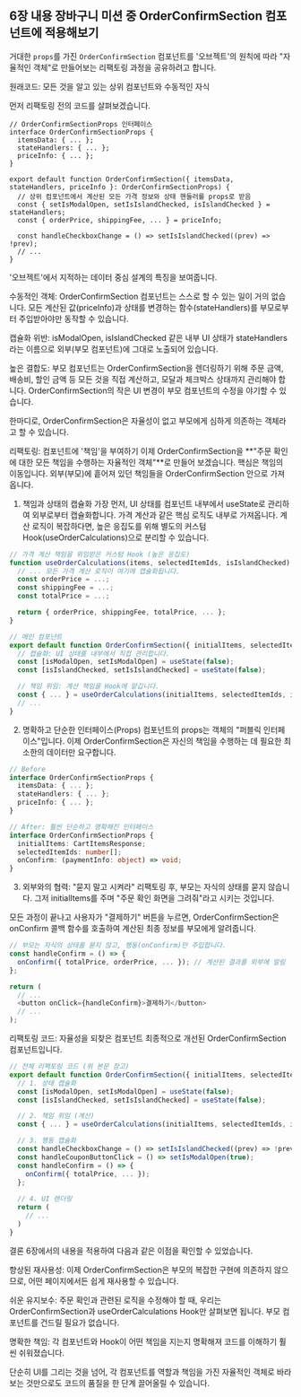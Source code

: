 ## 6장 내용 장바구니 미션 중 OrderConfirmSection 컴포넌트에 적용해보기

거대한 `props`를 가진 `OrderConfirmSection` 컴포넌트를 '오브젝트'의 원칙에 따라 "자율적인 객체"로 만들어보는 리팩토링 과정을 공유하려고 합니다.

원래코드: 모든 것을 알고 있는 상위 컴포넌트와 수동적인 자식

먼저 리팩토링 전의 코드를 살펴보겠습니다.

```tsx
// OrderConfirmSectionProps 인터페이스
interface OrderConfirmSectionProps {
  itemsData: { ... };
  stateHandlers: { ... };
  priceInfo: { ... };
}

export default function OrderConfirmSection({ itemsData, stateHandlers, priceInfo }: OrderConfirmSectionProps) {
  // 상위 컴포넌트에서 계산된 모든 가격 정보와 상태 핸들러를 props로 받음
  const { setIsModalOpen, setIsIslandChecked, isIslandChecked } = stateHandlers;
  const { orderPrice, shippingFee, ... } = priceInfo;

  const handleCheckboxChange = () => setIsIslandChecked((prev) => !prev);
  // ...
}
```
'오브젝트'에서 지적하는 데이터 중심 설계의 특징을 보여줍니다.

수동적인 객체: OrderConfirmSection 컴포넌트는 스스로 할 수 있는 일이 거의 없습니다. 모든 계산된 값(priceInfo)과 상태를 변경하는 함수(stateHandlers)를 부모로부터 주입받아야만 동작할 수 있습니다.

캡슐화 위반: isModalOpen, isIslandChecked 같은 내부 UI 상태가 stateHandlers라는 이름으로 외부(부모 컴포넌트)에 그대로 노출되어 있습니다.

높은 결합도: 부모 컴포넌트는 OrderConfirmSection을 렌더링하기 위해 주문 금액, 배송비, 할인 금액 등 모든 것을 직접 계산하고, 모달과 체크박스 상태까지 관리해야 합니다. OrderConfirmSection의 작은 UI 변경이 부모 컴포넌트의 수정을 야기할 수 있습니다.

한마디로, OrderConfirmSection은 자율성이 없고 부모에게 심하게 의존하는 객체라고 할 수 있습니다.

리팩토링: 컴포넌트에 '책임'을 부여하기
이제 OrderConfirmSection을 **"주문 확인에 대한 모든 책임을 수행하는 자율적인 객체"**로 만들어 보겠습니다. 핵심은 책임의 이동입니다. 외부(부모)에 흩어져 있던 책임들을 OrderConfirmSection 안으로 가져옵니다.

1. 책임과 상태의 캡슐화
가장 먼저, UI 상태를 컴포넌트 내부에서 useState로 관리하여 외부로부터 캡슐화합니다. 가격 계산과 같은 핵심 로직도 내부로 가져옵니다. 계산 로직이 복잡하다면, 높은 응집도를 위해 별도의 커스텀 Hook(useOrderCalculations)으로 분리할 수 있습니다.
```TypeScript
// 가격 계산 책임을 위임받은 커스텀 Hook (높은 응집도)
function useOrderCalculations(items, selectedItemIds, isIslandChecked) {
  // ... 모든 가격 계산 로직이 여기에 캡슐화됩니다.
  const orderPrice = ...;
  const shippingFee = ...;
  const totalPrice = ...;

  return { orderPrice, shippingFee, totalPrice, ... };
}

// 메인 컴포넌트
export default function OrderConfirmSection({ initialItems, selectedItemIds, onConfirm }) {
  // 캡슐화: UI 상태를 내부에서 직접 관리합니다.
  const [isModalOpen, setIsModalOpen] = useState(false);
  const [isIslandChecked, setIsIslandChecked] = useState(false);

  // 책임 위임: 계산 책임을 Hook에 맡깁니다.
  const { ... } = useOrderCalculations(initialItems, selectedItemIds, isIslandChecked);
  // ...
}
```

2. 명확하고 단순한 인터페이스(Props)
컴포넌트의 props는 객체의 "퍼블릭 인터페이스"입니다. 이제 OrderConfirmSection은 자신의 책임을 수행하는 데 필요한 최소한의 데이터만 요구합니다.
```TypeScript
// Before
interface OrderConfirmSectionProps {
  itemsData: { ... };
  stateHandlers: { ... };
  priceInfo: { ... };
}

// After: 훨씬 단순하고 명확해진 인터페이스
interface OrderConfirmSectionProps {
  initialItems: CartItemsResponse;
  selectedItemIds: number[];
  onConfirm: (paymentInfo: object) => void;
}

```

3. 외부와의 협력: "묻지 말고 시켜라"
리팩토링 후, 부모는 자식의 상태를 묻지 않습니다. 그저 initialItems를 주며 "주문 확인 화면을 그려줘"라고 시키는 것입니다.

모든 과정이 끝나고 사용자가 "결제하기" 버튼을 누르면, OrderConfirmSection은 onConfirm 콜백 함수를 호출하여 계산된 최종 정보를 부모에게 알려줍니다.
```TypeScript
// 부모는 자식의 상태를 묻지 않고, 행동(onConfirm)만 주입합니다.
const handleConfirm = () => {
  onConfirm({ totalPrice, orderPrice, ... }); // 계산된 결과를 외부에 알림
};

return (
  // ...
  <button onClick={handleConfirm}>결제하기</button>
  // ...
);
```

리팩토링 코드: 자율성을 되찾은 컴포넌트
최종적으로 개선된 OrderConfirmSection 컴포넌트입니다.
```TypeScript
// 전체 리팩토링 코드 (위 본문 참고)
export default function OrderConfirmSection({ initialItems, selectedItemIds, onConfirm }) {
  // 1. 상태 캡슐화
  const [isModalOpen, setIsModalOpen] = useState(false);
  const [isIslandChecked, setIsIslandChecked] = useState(false);

  // 2. 책임 위임 (계산)
  const { ... } = useOrderCalculations(initialItems, selectedItemIds, isIslandChecked);

  // 3. 행동 캡슐화
  const handleCheckboxChange = () => setIsIslandChecked((prev) => !prev);
  const handleCouponButtonClick = () => setIsModalOpen(true);
  const handleConfirm = () => {
    onConfirm({ totalPrice, ... });
  };
  
  // 4. UI 렌더링
  return (
    // ...
  )
}
```


결론
6장에서의 내용을 적용하여 다음과 같은 이점을 확인할 수 있었습니다.

향상된 재사용성: 이제 OrderConfirmSection은 부모의 복잡한 구현에 의존하지 않으므로, 어떤 페이지에서든 쉽게 재사용할 수 있습니다.

쉬운 유지보수: 주문 확인과 관련된 로직을 수정해야 할 때, 우리는 OrderConfirmSection과 useOrderCalculations Hook만 살펴보면 됩니다. 부모 컴포넌트를 건드릴 필요가 없습니다.

명확한 책임: 각 컴포넌트와 Hook이 어떤 책임을 지는지 명확해져 코드를 이해하기 훨씬 쉬워졌습니다.

단순히 UI를 그리는 것을 넘어, 각 컴포넌트를 역할과 책임을 가진 자율적인 객체로 바라보는 것만으로도 코드의 품질을 한 단계 끌어올릴 수 있습니다.
